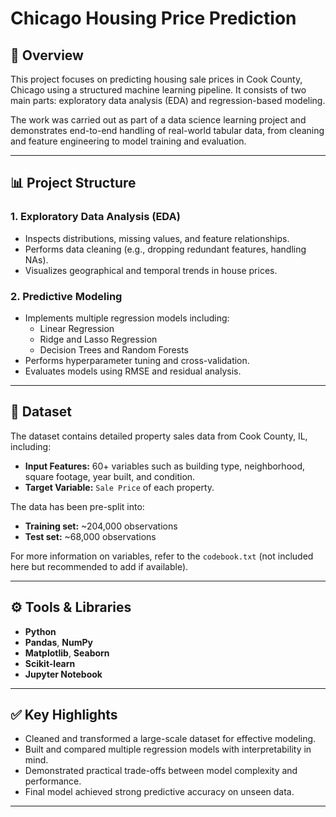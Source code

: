 # Chicago Housing Price Prediction

## 📌 Overview

This project focuses on predicting housing sale prices in Cook County, Chicago using a structured machine learning pipeline. It consists of two main parts: exploratory data analysis (EDA) and regression-based modeling.

The work was carried out as part of a data science learning project and demonstrates end-to-end handling of real-world tabular data, from cleaning and feature engineering to model training and evaluation.

---

## 📊 Project Structure

### 1. **Exploratory Data Analysis (EDA)**
- Inspects distributions, missing values, and feature relationships.
- Performs data cleaning (e.g., dropping redundant features, handling NAs).
- Visualizes geographical and temporal trends in house prices.

### 2. **Predictive Modeling**
- Implements multiple regression models including:
  - Linear Regression
  - Ridge and Lasso Regression
  - Decision Trees and Random Forests
- Performs hyperparameter tuning and cross-validation.
- Evaluates models using RMSE and residual analysis.

---

## 🏡 Dataset

The dataset contains detailed property sales data from Cook County, IL, including:

- **Input Features:** 60+ variables such as building type, neighborhood, square footage, year built, and condition.
- **Target Variable:** `Sale Price` of each property.

The data has been pre-split into:
- **Training set:** ~204,000 observations
- **Test set:** ~68,000 observations

For more information on variables, refer to the `codebook.txt` (not included here but recommended to add if available).

---

## ⚙️ Tools & Libraries

- **Python**
- **Pandas**, **NumPy**
- **Matplotlib**, **Seaborn**
- **Scikit-learn**
- **Jupyter Notebook**

---

## ✅ Key Highlights

- Cleaned and transformed a large-scale dataset for effective modeling.
- Built and compared multiple regression models with interpretability in mind.
- Demonstrated practical trade-offs between model complexity and performance.
- Final model achieved strong predictive accuracy on unseen data.

---


